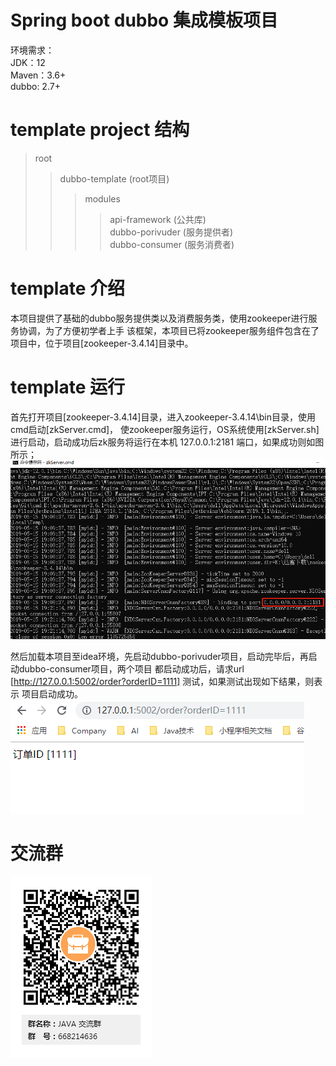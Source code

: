 # Spring boot dubbo 集成模板项目

环境需求：<br/>
JDK：12 <br/>
Maven：3.6+<br/>
dubbo: 2.7+

# template project 结构
> root 
>> dubbo-template (root项目)
>>> modules
>>>> api-framework (公共库)<br/>
>>>> dubbo-porivuder (服务提供者)<br/>
>>>> dubbo-consumer (服务消费者)

# template 介绍
本项目提供了基础的dubbo服务提供类以及消费服务类，使用zookeeper进行服务协调，为了方便初学者上手
该框架，本项目已将zookeeper服务组件包含在了项目中，位于项目[zookeeper-3.4.14]目录中。

# template 运行
首先打开项目[zookeeper-3.4.14]目录，进入zookeeper-3.4.14\bin目录，使用cmd启动[zkServer.cmd]，
使zookeeper服务运行，OS系统使用[zkServer.sh]进行启动，启动成功后zk服务将运行在本机 127.0.0.1:2181
端口，如果成功则如图所示；
<img src="/git-img/0002.jpg">

然后加载本项目至idea环境，先启动dubbo-porivuder项目，启动完毕后，再启动dubbo-consumer项目，两个项目
都启动成功后，请求url [http://127.0.0.1:5002/order?orderID=1111] 测试，如果测试出现如下结果，则表示
项目启动成功。
<img src="/git-img/0001.png">

# 交流群
<img src="/git-img/qq-qun.jpg">
